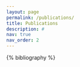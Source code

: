 ```yaml
---
layout: page
permalink: /publications/
title: Publications
description: #
nav: true
nav_order: 2
---
```


<!-- _pages/publications.md -->
<div class="publications">

{% bibliography %}

</div>
